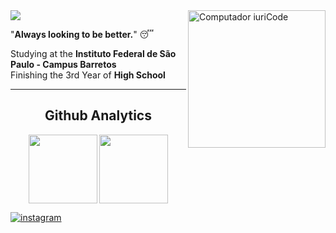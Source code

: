 <img src="https://raw.githubusercontent.com/MicaelliMedeiros/micaellimedeiros/master/image/computer-illustration.png" min-width="400px" max-width="400px" width="220px" align="right" alt="Computador iuriCode">

<img src="https://img.shields.io/static/v1?label=Overview&message=Daniel&color=f8efd4&style=for-the-badge&logo=GitHub">

<p align="left">"<b>Always looking to be better.</b>" 😴</p>

<p align="left">
  
Studying at the **Instituto Federal de São Paulo - Campus Barretos**<br>
Finishing the 3rd Year of **High School**
  
</p>
<hr></hr>

<p align="center">
  <h2 align="center">Github Analytics</h2>
</p>


<p align="center">
  <img align='center' src="https://github-readme-stats.vercel.app/api?username=daniellucas04&show_icons=true&theme=dark&cache_seconds=2300" height="110em"/>
  <img align="center" src="https://github-readme-stats.vercel.app/api/top-langs/?username=daniellucas04&layout=compact&theme=dark&hide_langs_below=1" height="110em"/>
</p>

<a href="https://www.instagram.com/daniellplz/" target="_blank">
 <img align="center" src="https://img.shields.io/badge/-daniellplz-05122A?style=flat&logo=instagram" alt="instagram"/>
</a>

